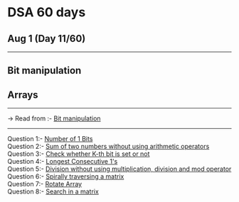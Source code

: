 # DSA 60 days 
## Aug 1 (Day 11/60)

<hr>

## Bit manipulation
## Arrays

<hr>
-> Read from :- <a href="https://www.geeksforgeeks.org/all-about-bit-manipulation/">Bit manipulation</a>
<hr>

Question 1:- <a href="https://practice.geeksforgeeks.org/problems/set-bits0143/1" > Number of 1 Bits</a><br>
Question 2:- <a href="https://practice.geeksforgeeks.org/problems/sum-of-two-numbers-without-using-arithmetic-operators/0/?fbclid=IwAR1A_1ONHs__SWLPe77raUMJWVLCGJfEC10MfZYupmjwGpneJV9eTo9K9l8" >Sum of two numbers without using arithmetic operators </a><br>
Question 3:- <a href="https://practice.geeksforgeeks.org/problems/check-whether-k-th-bit-is-set-or-not-1587115620/1" >Check whether K-th bit is set or not </a><br>
Question 4:- <a href="https://practice.geeksforgeeks.org/problems/longest-consecutive-1s-1587115620/1" > Longest Consecutive 1's</a><br>
Question 5:- <a href="https://practice.geeksforgeeks.org/problems/division-without-using-multiplication-division-and-mod-operator/0/" > Division without using multiplication, division and mod operator</a><br>
Question 6:- <a href="https://practice.geeksforgeeks.org/problems/check-whether-k-th-bit-is-set-or-not-1587115620/1" >Spirally traversing a matrix</a><br>
Question 7:- <a href="https://practice.geeksforgeeks.org/problems/longest-consecutive-1s-1587115620/1" > Rotate Array</a><br>
Question 8:- <a href="https://practice.geeksforgeeks.org/problems/division-without-using-multiplication-division-and-mod-operator/0/" > Search in a matrix</a>
